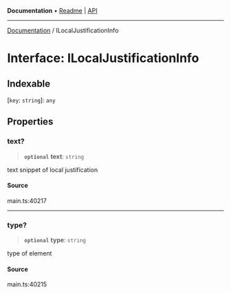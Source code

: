 **Documentation** • [Readme](../README.md) \| [API](../globals.md)

***

[Documentation](../README.md) / ILocalJustificationInfo

# Interface: ILocalJustificationInfo

## Indexable

 \[`key`: `string`\]: `any`

## Properties

### text?

> **`optional`** **text**: `string`

text snippet of local justification

#### Source

main.ts:40217

***

### type?

> **`optional`** **type**: `string`

type of element

#### Source

main.ts:40215
